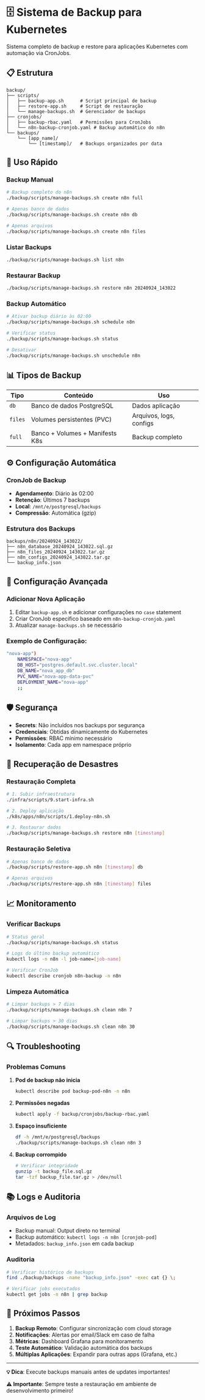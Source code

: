 # 🗄️ Sistema de Backup para Kubernetes

Sistema completo de backup e restore para aplicações Kubernetes com automação via CronJobs.

## 📋 Estrutura

```
backup/
├── scripts/
│   ├── backup-app.sh      # Script principal de backup
│   ├── restore-app.sh     # Script de restauração
│   └── manage-backups.sh  # Gerenciador de backups
├── cronjobs/
│   ├── backup-rbac.yaml   # Permissões para CronJobs
│   └── n8n-backup-cronjob.yaml # Backup automático do n8n
└── backups/
    └── [app_name]/
        └── [timestamp]/   # Backups organizados por data
```

## 🚀 Uso Rápido

### Backup Manual

```bash
# Backup completo do n8n
./backup/scripts/manage-backups.sh create n8n full

# Apenas banco de dados
./backup/scripts/manage-backups.sh create n8n db

# Apenas arquivos
./backup/scripts/manage-backups.sh create n8n files
```

### Listar Backups

```bash
./backup/scripts/manage-backups.sh list n8n
```

### Restaurar Backup

```bash
./backup/scripts/manage-backups.sh restore n8n 20240924_143022
```

### Backup Automático

```bash
# Ativar backup diário às 02:00
./backup/scripts/manage-backups.sh schedule n8n

# Verificar status
./backup/scripts/manage-backups.sh status

# Desativar
./backup/scripts/manage-backups.sh unschedule n8n
```

## 📊 Tipos de Backup

| Tipo    | Conteúdo                        | Uso                     |
| ------- | ------------------------------- | ----------------------- |
| `db`    | Banco de dados PostgreSQL       | Dados aplicação         |
| `files` | Volumes persistentes (PVC)      | Arquivos, logs, configs |
| `full`  | Banco + Volumes + Manifests K8s | Backup completo         |

## ⚙️ Configuração Automática

### CronJob de Backup

- **Agendamento**: Diário às 02:00
- **Retenção**: Últimos 7 backups
- **Local**: `/mnt/e/postgresql/backups`
- **Compressão**: Automática (gzip)

### Estrutura dos Backups

```
backups/n8n/20240924_143022/
├── n8n_database_20240924_143022.sql.gz
├── n8n_files_20240924_143022.tar.gz
├── n8n_configs_20240924_143022.tar.gz
└── backup_info.json
```

## 🔧 Configuração Avançada

### Adicionar Nova Aplicação

1. Editar `backup-app.sh` e adicionar configurações no `case` statement
2. Criar CronJob específico baseado em `n8n-backup-cronjob.yaml`
3. Atualizar `manage-backups.sh` se necessário

### Exemplo de Configuração:

```bash
"nova-app")
    NAMESPACE="nova-app"
    DB_HOST="postgres.default.svc.cluster.local"
    DB_NAME="nova_app_db"
    PVC_NAME="nova-app-data-pvc"
    DEPLOYMENT_NAME="nova-app"
    ;;
```

## 🛡️ Segurança

- **Secrets**: Não incluídos nos backups por segurança
- **Credenciais**: Obtidas dinamicamente do Kubernetes
- **Permissões**: RBAC mínimo necessário
- **Isolamento**: Cada app em namespace próprio

## 🚨 Recuperação de Desastres

### Restauração Completa

```bash
# 1. Subir infraestrutura
./infra/scripts/9.start-infra.sh

# 2. Deploy aplicação
./k8s/apps/n8n/scripts/1.deploy-n8n.sh

# 3. Restaurar dados
./backup/scripts/manage-backups.sh restore n8n [timestamp]
```

### Restauração Seletiva

```bash
# Apenas banco de dados
./backup/scripts/restore-app.sh n8n [timestamp] db

# Apenas arquivos
./backup/scripts/restore-app.sh n8n [timestamp] files
```

## 📈 Monitoramento

### Verificar Backups

```bash
# Status geral
./backup/scripts/manage-backups.sh status

# Logs do último backup automático
kubectl logs -n n8n -l job-name=[job-name]

# Verificar CronJob
kubectl describe cronjob n8n-backup -n n8n
```

### Limpeza Automática

```bash
# Limpar backups > 7 dias
./backup/scripts/manage-backups.sh clean n8n 7

# Limpar backups > 30 dias
./backup/scripts/manage-backups.sh clean n8n 30
```

## 🔍 Troubleshooting

### Problemas Comuns

1. **Pod de backup não inicia**

   ```bash
   kubectl describe pod backup-pod-n8n -n n8n
   ```

2. **Permissões negadas**

   ```bash
   kubectl apply -f backup/cronjobs/backup-rbac.yaml
   ```

3. **Espaço insuficiente**

   ```bash
   df -h /mnt/e/postgresql/backups
   ./backup/scripts/manage-backups.sh clean n8n 3
   ```

4. **Backup corrompido**
   ```bash
   # Verificar integridade
   gunzip -t backup_file.sql.gz
   tar -tzf backup_file.tar.gz > /dev/null
   ```

## 📚 Logs e Auditoria

### Arquivos de Log

- Backup manual: Output direto no terminal
- Backup automático: `kubectl logs -n n8n [cronjob-pod]`
- Metadados: `backup_info.json` em cada backup

### Auditoria

```bash
# Verificar histórico de backups
find ./backup/backups -name "backup_info.json" -exec cat {} \;

# Verificar jobs executados
kubectl get jobs -n n8n | grep backup
```

## 🎯 Próximos Passos

1. **Backup Remoto**: Configurar sincronização com cloud storage
2. **Notificações**: Alertas por email/Slack em caso de falha
3. **Métricas**: Dashboard Grafana para monitoramento
4. **Teste Automático**: Validação automática dos backups
5. **Múltiplas Aplicações**: Expandir para outras apps (Grafana, etc.)

---

**💡 Dica**: Execute backups manuais antes de updates importantes!

**⚠️ Importante**: Sempre teste a restauração em ambiente de desenvolvimento primeiro!
